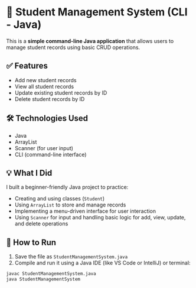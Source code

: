 # 📘 Student Management System (CLI - Java)

This is a **simple command-line Java application** that allows users to manage student records using basic CRUD operations.

## ✅ Features

- Add new student records
- View all student records
- Update existing student records by ID
- Delete student records by ID

## 🛠 Technologies Used

- Java
- ArrayList
- Scanner (for user input)
- CLI (command-line interface)

## 💡 What I Did

I built a beginner-friendly Java project to practice:

- Creating and using classes (`Student`)
- Using `ArrayList` to store and manage records
- Implementing a menu-driven interface for user interaction
- Using `Scanner` for input and handling basic logic for add, view, update, and delete operations

## 🚀 How to Run

1. Save the file as `StudentManagementSystem.java`
2. Compile and run it using a Java IDE (like VS Code or IntelliJ) or terminal:

```bash
javac StudentManagementSystem.java
java StudentManagementSystem

